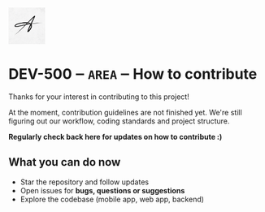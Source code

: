 <img src="/assets/md/AREA_1024.png" width=72 alt="Logo of the application"/>

# DEV-500 ‒ `AREA` ‒ How to contribute

Thanks for your interest in contributing to this project!

At the moment, contribution guidelines are not finished yet. We're still figuring out our workflow,
coding standards and project structure.

**Regularly check back here for updates on how to contribute :)**

## What you can do now

- Star the repository and follow updates
- Open issues for **bugs, questions or suggestions**
- Explore the codebase (mobile app, web app, backend)

